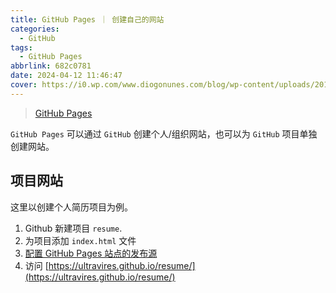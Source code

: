 ```yaml
---
title: GitHub Pages ｜ 创建自己的网站
categories:
  - GitHub
tags:
  - GitHub Pages
abbrlink: 682c0781
date: 2024-04-12 11:46:47
cover: https://i0.wp.com/www.diogonunes.com/blog/wp-content/uploads/2016/12/maxresdefault-1.jpg?fit=1200%2C673&ssl=1
---
```


> [GitHub Pages](https://pages.github.com/)

`GitHub Pages` 可以通过 `GitHub` 创建个人/组织网站，也可以为 `GitHub` 项目单独创建网站。

## 项目网站

这里以创建个人简历项目为例。

1. Github 新建项目 `resume`.
2. 为项目添加 `index.html` 文件
3. [配置 GitHub Pages 站点的发布源](https://docs.github.com/zh/pages/getting-started-with-github-pages/configuring-a-publishing-source-for-your-github-pages-site)
4. 访问 [https://ultravires.github.io/resume/](https://ultravires.github.io/resume/)